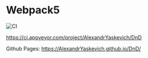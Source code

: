 # Webpack5

![CI](https://github.com/<AlexandrYaskevich>/<https://github.com/AlexandrYaskevich/Dnd>/actions/workflows/web.yml/badge.svg)

https://ci.appveyor.com/project/AlexandrYaskevich/DnD

Github Pages: https://AlexandrYaskevich.github.io/DnD/